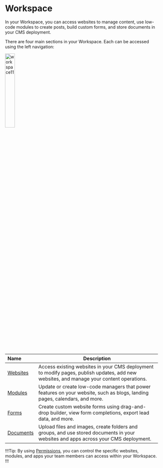 # Workspace

In your Workspace, you can access websites to manage content, use low-code modules to create posts, build custom forms, and store documents in your CMS deployment.

There are four main sections in your Workspace. Each can be accessed using the left navigation:

<img src="../../images/workspace11.jpg" alt="workspace11" style="width: 25%; display: block"></a>

**Name** | **Description** 
:--- | ---
<a href="/workspace/websites/">Websites</a> | Access existing websites in your CMS deployment to modify pages, publish updates, add new websites, and manage your content operations. 
<a href="/workspace/modules/">Modules</a>| Update or create low-code managers that power features on your website, such as blogs, landing pages, calendars, and more. 
<a href="/workspace/forms/">Forms</a> | Create custom website forms using drag-and-drop builder, view form completions, export lead data, and more.
<a href="/workspace/documents/">Documents</a> | Upload files and images, create folders and groups, and use stored documents in your websites and apps across your CMS deployment. 

!!!Tip:
By using <a href="/workspace/websites/permissions">Permissions</a>, you can control the specific websites, modules, and apps your team members can access within your Workspace. 
!!!